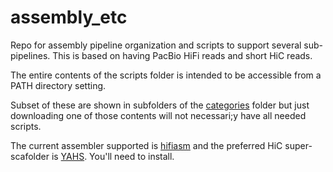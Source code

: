 # assembly_etc

Repo for assembly pipeline organization and scripts to support several sub-pipelines.
This is based on having PacBio HiFi reads and short HiC reads.

The entire contents of the scripts folder is intended to be accessible from a PATH directory setting.

Subset of these are shown in subfolders of the [categories](categories) folder but just downloading one of those contents
will not necessari;y have all needed scripts.

The current assembler supported is [hifiasm](https://github.com/chhylp123/hifiasm) and the preferred HiC super-scafolder is [YAHS](https://github.com/c-zhou/yahs). You'll need to install.
